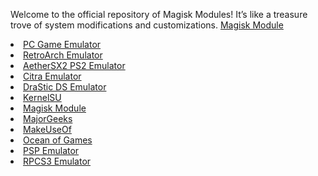 Welcome to the official repository of Magisk Modules! It’s like a treasure trove of system modifications and customizations.
[Magisk Module](http://magiskmodule.gitlab.io)
 <li><a href="https://pcgame.gitlab.io">PC Game Emulator</a></li>
        <li><a href="https://retroarchemu.gitlab.io">RetroArch Emulator</a></li>
        <li><a href="https://AetherSX2EmuPS2.gitlab.io">AetherSX2 PS2 Emulator</a></li>
        <li><a href="https://citraemulator.gitlab.io">Citra Emulator</a></li>
        <li><a href="https://DraSticDSEmulator.gitlab.io">DraStic DS Emulator</a></li>
        <li><a href="https://kernelsu.gitlab.io">KernelSU</a></li>
        <li><a href="https://magiskmodule/magiskmodule.gitlab.io">Magisk Module</a></li>
        <li><a href="https://majorgeeks.gitlab.io">MajorGeeks</a></li>
        <li><a href="https://makeuseof.gitlab.io">MakeUseOf</a></li>
        <li><a href="https://OceanofGames.gitlab.io">Ocean of Games</a></li>
        <li><a href="https://pspemu.gitlab.io">PSP Emulator</a></li>
        <li><a href="https://rpcs3.gitlab.io">RPCS3 Emulator</a></li>
